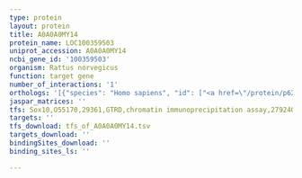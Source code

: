 ```yaml
---
type: protein
layout: protein
title: A0A0A0MY14
protein_name: LOC100359503
uniprot_accession: A0A0A0MY14
ncbi_gene_id: '100359503'
organism: Rattus norvegicus
function: target gene
number_of_interactions: '1'
orthologs: '[{"species": "Homo sapiens", "id": ["<a href=\"/protein/p62857\">P62857</a>"]}, {"species": "Danio rerio", "id": ["<a href=\"/protein/q6pbk3\">Q6PBK3</a>"]}, {"species": "Mus musculus", "id": ["<a href=\"/protein/p62858\">P62858</a>"]}, {"species": "Caenorhabditis elegans", "id": ["<a href=\"/protein/q95y04\">Q95Y04</a>"]}, {"species": "Drosophila melanogaster", "id": ["<a href=\"/protein/q9vab9\">Q9VAB9</a>", "<a href=\"/protein/q9w334\">Q9W334</a>"]}, {"species": "Saccharomyces cerevisiae", "id": ["<a href=\"/protein/p0c0x0\">P0C0X0</a>", "<a href=\"/protein/q3e7x9\">Q3E7X9</a>"]}]'
jaspar_matrices: ''
tfs: Sox10,O55170,29361,GTRD,chromatin immunoprecipitation assay,27924024%5Buid%5D,No
targets: ''
tfs_download: tfs_of_A0A0A0MY14.tsv
targets_download: ''
bindingSites_download: ''
binding_sites_ls: ''

---
```

